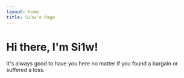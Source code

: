 ```yaml
---
layout: home
title: Si1w's Page
---
```

<div class="blurb">
	<h1>Hi there, I'm Si1w!</h1>
	<p>It's always good to have you here no matter if you found a bargain or suffered a loss.</p>
</div><!-- /.blurb -->

